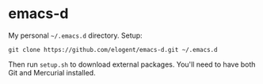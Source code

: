 # emacs-d

My personal `~/.emacs.d` directory. Setup:

```
git clone https://github.com/elogent/emacs-d.git ~/.emacs.d
```

Then run `setup.sh` to download external packages. You'll need to have both Git
and Mercurial installed.
